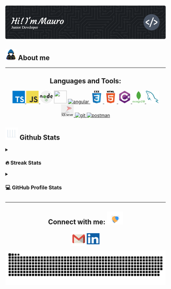 <!-- <div align="center">
<h1 align="center">Hi <img width="35" src="https://github.com/maualice/maualice/blob/main/Resources/waving.gif">, I'm Mauro</h1>
</div> -->

![GitHub Header](https://raw.githubusercontent.com/maualice/maualice/main/Resources/Icons/github-header-image.png)

## <picture><img src = "https://github.com/maualice/maualice/blob/main/Resources/about_me.gif" width = 35px></picture> About me


<!-- LANGUAGES AND TOOLS -->
<hr>
<h2 align="center">Languages and Tools:</h2>
<p align="center"> 
<a href="https://www.typescriptlang.org/" target="_blank" rel="noreferrer"> <img src="https://raw.githubusercontent.com/devicons/devicon/master/icons/typescript/typescript-original.svg" alt="typescript" width="40" height="40"/> </a> 
<a href="https://developer.mozilla.org/en-US/docs/Web/JavaScript" target="_blank" rel="noreferrer"> <img src="https://raw.githubusercontent.com/devicons/devicon/master/icons/javascript/javascript-original.svg" alt="javascript" width="40" height="40"/> </a> 
<a href="https://nodejs.org" target="_blank" rel="noreferrer"> <img src="https://raw.githubusercontent.com/maualice/maualice/main/Resources/Icons/nodejs.png" alt="nodejs" width="40" height="40"/></a> 
<a href="https://expressjs.com" target="_blank" rel="noreferrer"> <img src="https://user-images.githubusercontent.com/25181517/183859966-a3462d8d-1bc7-4880-b353-e2cbed900ed6.png" width="40" height="40"/></a> 
<a href="https://angular.io" target="_blank" rel="noreferrer"> <img src="https://angular.io/assets/images/logos/angular/angular.svg" alt="angular" width="40" height="40"/> </a> 
<a href="https://www.w3schools.com/css/" target="_blank" rel="noreferrer"> <img src="https://raw.githubusercontent.com/devicons/devicon/master/icons/css3/css3-original-wordmark.svg" alt="css3" width="40" height="40"/> </a> 
<a href="https://www.w3.org/html/" target="_blank" rel="noreferrer"> <img src="https://raw.githubusercontent.com/devicons/devicon/master/icons/html5/html5-original-wordmark.svg" alt="html5" width="40" height="40"/> </a> 
<a href="https://www.w3schools.com/cs/" target="_blank" rel="noreferrer"> <img src="https://raw.githubusercontent.com/devicons/devicon/master/icons/csharp/csharp-original.svg" alt="csharp" width="40" height="40"/> </a>
<a href="https://www.mongodb.com/" target="_blank" rel="noreferrer"> <img src="https://raw.githubusercontent.com/maualice/maualice/main/Resources/Icons/mongodb-logo.png" alt="mongodb" width="40" height="40"/> </a> 
<a href="https://www.mysql.com/" target="_blank" rel="noreferrer"> <img src="https://raw.githubusercontent.com/maualice/maualice/main/Resources/Icons/mysql.png" alt="mysql" width="40" height="40"/> </a> 
<a href="https://www.microsoft.com/en-us/sql-server/sql-server-downloads" target="_blank" rel="noreferrer"> <img src="https://raw.githubusercontent.com/maualice/maualice/main/Resources/Icons/sql%20server.png" alt="mysql" width="40" height="40"/> </a>
<a href="https://git-scm.com/" target="_blank" rel="noreferrer"> <img src="https://www.vectorlogo.zone/logos/git-scm/git-scm-icon.svg" alt="git" width="40" height="40"/> </a> 
<a href="https://postman.com" target="_blank" rel="noreferrer"> <img src="https://www.vectorlogo.zone/logos/getpostman/getpostman-icon.svg" alt="postman" width="40" height="40"/> </a> 
</p>


## <picture> <img src = "https://github.com/maualice/maualice/blob/main/Resources/Statistics.gif" width = 40px> </picture> Github Stats

<details><summary><h3> 🔥 Streak Stats</h3></summary>

[![GitHub Streak](https://github-readme-streak-stats.herokuapp.com?user=maualice&theme=tokyonight)](https://git.io/streak-stats)

</details>

<!-- GITHUB STATS -->
<details><summary><h3>💻 GitHub Profile Stats</h3></summary>

<p align="center">
    <a href="https://github.com/anuraghazra/github-readme-stats">
	    <img alt="maualice's Github Stats" src="https://github-readme-stats.vercel.app/api?username=maualice&show_icons=true&count_private=true&locale=en&theme=tokyonight&layout=compact" height="230px"/></a>
	    <img src="https://github-readme-stats.vercel.app/api/top-langs?username=maualice&langs_count=10&show_icons=true&locale=en&theme=tokyonight" alt="maualice" height="230px"/>
<br/>

  <b>Note:</b> Top languages is only a metric of the languages my public code consists of and doesn't reflect experience or skill level.
  </p>

<p align="right"><img src="https://komarev.com/ghpvc/?username=maualice&label=Profile%20views&color=0e75b6&style=flat" alt="maualice" /></p>
</details>


<!-- CONNECTION -->
<hr>      
<h2 align="center">Connect with me: <img src="https://github.com/maualice/maualice/blob/main/Resources/handshake.gif" width="50" height="40"></h2>
<p align="center">
  <a href="" target="blank"><img align="center" src="https://raw.githubusercontent.com/maualice/maualice/main/Resources/Icons/gmail-logo.png" alt="gmail-logo" height="45" width="45" /></a>
  <a href="" target="blank"><img align="center" src="https://raw.githubusercontent.com/maualice/maualice/main/Resources/Icons/linkedin-logo.png" alt="linkedin-logo" height="35" width="40" /></a>
</p>

<div align="center">
  <img  src="https://github.com/maualice/maualice/blob/main/Resources/grid-snake.svg"
       alt="snake" />
</div>

<!--
**maualice/maualice** is a ✨ _special_ ✨ repository because its `README.md` (this file) appears on your GitHub profile.

Here are some ideas to get you started:

- 🔭 I’m currently working on ...
- 🌱 I’m currently learning ...
- 👯 I’m looking to collaborate on ...
- 🤔 I’m looking for help with ...
- 💬 Ask me about ...
- 📫 How to reach me: ...
- 😄 Pronouns: ...
- ⚡ Fun fact: ...
-->
